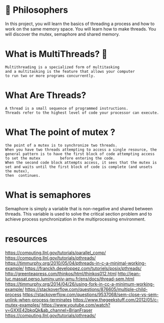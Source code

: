 #  :monocle_face:	 Philosophers
 In this project, you will learn the basics of threading a process and how to work on the same memory space. You will learn how to make threads. You will discover the mutex, semaphore and shared memory.

# What is MultiThreads? 🧵

    Multithreading is a specialized form of multitasking
    and a multitasking is the feature that allows your computer 
    to run two or more programs concurrently.
    
 # What Are Threads? 	
    A thread is a small sequence of programmed instructions.
    Threads refer to the highest level of code your processor can execute.
  
# What The point of mutex ?

    the point of a mutex is to synchronize two threads. 
    When you have two threads attempting to access a single resource, the general pattern is to have the first block of code attempting access to set the mutex         before entering the code. 
    When the second code block attempts access, it sees that the mutex is set and waits until the first block of code is complete (and unsets the mutex),
    then  continues.
 
 # What is semaphores
 
   Semaphore is simply a variable that is non-negative and shared between threads. 
   This variable is used to solve the critical section problem and to achieve process synchronization in the multiprocessing environment. 
   
   # resources
   
   https://computing.llnl.gov/tutorials/parallel_comp/
https://computing.llnl.gov/tutorials/pthreads/
https://timmurphy.org/2010/05/04/pthreads-in-c-a-minimal-working-example/
https://franckh.developpez.com/tutoriels/posix/pthreads/
http://greenteapress.com/thinkos/html/thinkos012.html
http://jean-luc.massat.perso.luminy.univ-amu.fr/ens/docs/thread-sem.html
https://timmurphy.org/2014/04/26/using-fork-in-cc-a-minimum-working-example/
https://stackoverflow.com/questions/876605/multiple-child-process
https://stackoverflow.com/questions/9537068/sem-close-vs-sem-unlink-when-process-terminates
https://www.thegeekstuff.com/2012/05/c-mutex-examples/
https://www.youtube.com/watch?v=GXXE42bkqQk&ab_channel=BrianFraser
https://computing.llnl.gov/tutorials/pthreads/
